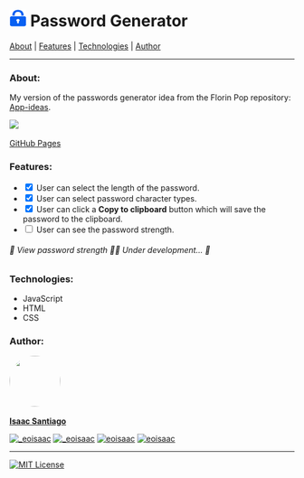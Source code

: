 <h1> <img src ="src/img/lockFavIcon.svg" width="30" height="30"> Password Generator </h1>

<p>
	<a href="#about">About</a> |
	<a href="#about">Features</a> |
	<a href="#about">Technologies</a> |
	<a href="#author">Author</a> 
</p>

<hr>

<h3 id="about"> About: </h3>

<p>
	My version of the passwords generator idea from the Florin Pop repository: <a href="https://github.com/florinpop17/app-ideas" target="_blank"> App-ideas</a>.
</p>

<p> <img src ="src/img/PasswordGeneratorReadmeGIF.gif"> </p>

<a href="https://eoisaac.github.io/password_generator/" target="_blank">GitHub Pages</a>

<h3 id="features"> Features: </h3>

<ul>
	<li>
		<input type="checkbox" checked>
		User can select the length of the password.
	</li>
	<li>
		<input type="checkbox" checked>
		User can select password character types.
	</li>
	<li>
		<input type="checkbox" checked>
		User can click a <b>Copy to clipboard</b> button which will save the password to the clipboard.
	</li>
	<li>
		<input type="checkbox">
		User can see the password strength.
	</li>
</ul>

<h6> 🚧  View password strength 👨‍💻 Under development...  🚧 </h6>

<h3 id="technologies"> Technologies: </h3>

<ul>
	<li> JavaScript </li>
	<li> HTML </li>
	<li> CSS </li>
</ul>

<h3 id="author"> Author: </h3>

<a href="https://linktr.ee/_eoisaac">
<img src ="https://avatars.githubusercontent.com/u/79121397?v=4" style = "border-radius: 50%" width="90" height="90">

<b>Isaac Santiago</b>
</a>

<div  style="display: inline_block">
	<a href="https://twitter.com/_eoisaac" target="_blank"><img src="https://img.shields.io/badge/Twitter-1DA1F2?style=for-the-badge&logo=twitter&logoColor=white" alt="_eoisaac" height="20"></a>
	<a href="https://instagram.com/_eoisaac" target="_blank"><img src="https://img.shields.io/badge/Instagram-E4405F?style=for-the-badge&logo=instagram&logoColor=white" alt="_eoisaac" height="20"></a>
	<a href="https://linkedin.com/in/eoisaac" target="_blank"><img src="https://img.shields.io/badge/LinkedIn-0077B5?style=for-the-badge&logo=linkedin&logoColor=white" alt="eoisaac" height="20"></a>
	<a href="https://github.com/eoisaac" target="_blank"><img src="https://img.shields.io/badge/GitHub-000000?style=for-the-badge&logo=github&logoColor=white%22" alt="eoisaac" height="20"></a>
</div>

<hr>
 
<a href="https://github.com/eoisaac/password_generator/blob/main/LICENSE"> <img src="https://img.shields.io/github/license/facebook/react" alt="MIT License"  height="20"> </a>